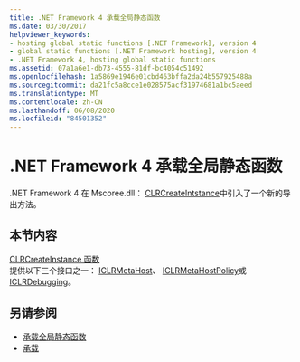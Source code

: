 ```yaml
---
title: .NET Framework 4 承载全局静态函数
ms.date: 03/30/2017
helpviewer_keywords:
- hosting global static functions [.NET Framework], version 4
- global static functions [.NET Framework hosting], version 4
- .NET Framework 4, hosting global static functions
ms.assetid: 07a1a6e1-db73-4555-81df-bc4054c51492
ms.openlocfilehash: 1a5869e1946e01cbd463bffa2da24b557925488a
ms.sourcegitcommit: da21fc5a8cce1e028575acf31974681a1bc5aeed
ms.translationtype: MT
ms.contentlocale: zh-CN
ms.lasthandoff: 06/08/2020
ms.locfileid: "84501352"
---
```

# <a name="net-framework-4-hosting-global-static-functions"></a>.NET Framework 4 承载全局静态函数
.NET Framework 4 在 Mscoree.dll： [CLRCreateIntstance](clrcreateinstance-function.md)中引入了一个新的导出方法。  
  
## <a name="in-this-section"></a>本节内容  
 [CLRCreateInstance 函数](clrcreateinstance-function.md)  
 提供以下三个接口之一： [ICLRMetaHost](iclrmetahost-interface.md)、 [ICLRMetaHostPolicy](iclrmetahostpolicy-interface.md)或[ICLRDebugging](../debugging/iclrdebugging-interface.md)。  
  
## <a name="see-also"></a>另请参阅

- [承载全局静态函数](hosting-global-static-functions.md)
- [承载](index.md)
